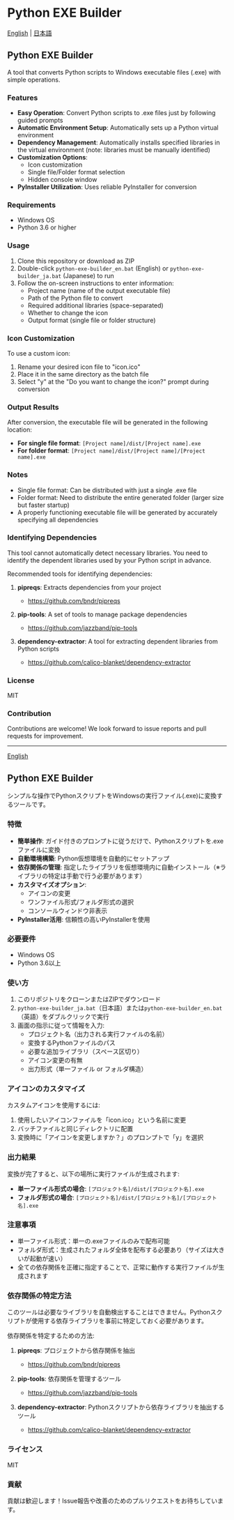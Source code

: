 # Python EXE Builder

[English](#english) | [日本語](#japanese)

<a id="english"></a>
## Python EXE Builder

A tool that converts Python scripts to Windows executable files (.exe) with simple operations.

### Features

- **Easy Operation**: Convert Python scripts to .exe files just by following guided prompts
- **Automatic Environment Setup**: Automatically sets up a Python virtual environment
- **Dependency Management**: Automatically installs specified libraries in the virtual environment (note: libraries must be manually identified)
- **Customization Options**:
  - Icon customization
  - Single file/Folder format selection
  - Hidden console window
- **PyInstaller Utilization**: Uses reliable PyInstaller for conversion

### Requirements

- Windows OS
- Python 3.6 or higher

### Usage

1. Clone this repository or download as ZIP
2. Double-click `python-exe-builder_en.bat` (English) or `python-exe-builder_ja.bat` (Japanese) to run
3. Follow the on-screen instructions to enter information:
   - Project name (name of the output executable file)
   - Path of the Python file to convert
   - Required additional libraries (space-separated)
   - Whether to change the icon
   - Output format (single file or folder structure)

### Icon Customization

To use a custom icon:
1. Rename your desired icon file to "icon.ico"
2. Place it in the same directory as the batch file
3. Select "y" at the "Do you want to change the icon?" prompt during conversion

### Output Results

After conversion, the executable file will be generated in the following location:

- **For single file format**: `[Project name]/dist/[Project name].exe`
- **For folder format**: `[Project name]/dist/[Project name]/[Project name].exe`

### Notes

- Single file format: Can be distributed with just a single .exe file
- Folder format: Need to distribute the entire generated folder (larger size but faster startup)
- A properly functioning executable file will be generated by accurately specifying all dependencies

### Identifying Dependencies

This tool cannot automatically detect necessary libraries. You need to identify the dependent libraries used by your Python script in advance.

Recommended tools for identifying dependencies:

1. **pipreqs**: Extracts dependencies from your project
   - https://github.com/bndr/pipreqs

2. **pip-tools**: A set of tools to manage package dependencies
   - https://github.com/jazzband/pip-tools 

3. **dependency-extractor**: A tool for extracting dependent libraries from Python scripts
   - https://github.com/calico-blanket/dependency-extractor

### License

MIT

### Contribution

Contributions are welcome! We look forward to issue reports and pull requests for improvement.

---
[English](#english)
<a id="japanese"></a>
## Python EXE Builder

シンプルな操作でPythonスクリプトをWindowsの実行ファイル(.exe)に変換するツールです。

### 特徴

- **簡単操作**: ガイド付きのプロンプトに従うだけで、Pythonスクリプトを.exeファイルに変換
- **自動環境構築**: Python仮想環境を自動的にセットアップ
- **依存関係の管理**: 指定したライブラリを仮想環境内に自動インストール（※ライブラリの特定は手動で行う必要があります）
- **カスタマイズオプション**:
  - アイコンの変更
  - ワンファイル形式/フォルダ形式の選択
  - コンソールウィンドウ非表示
- **PyInstaller活用**: 信頼性の高いPyInstallerを使用

### 必要要件

- Windows OS
- Python 3.6以上

### 使い方

1. このリポジトリをクローンまたはZIPでダウンロード
2. `python-exe-builder_ja.bat`（日本語）または`python-exe-builder_en.bat`（英語）をダブルクリックで実行
3. 画面の指示に従って情報を入力:
   - プロジェクト名（出力される実行ファイルの名前）
   - 変換するPythonファイルのパス
   - 必要な追加ライブラリ（スペース区切り）
   - アイコン変更の有無
   - 出力形式（単一ファイル or フォルダ構造）

### アイコンのカスタマイズ

カスタムアイコンを使用するには:
1. 使用したいアイコンファイルを「icon.ico」という名前に変更
2. バッチファイルと同じディレクトリに配置
3. 変換時に「アイコンを変更しますか？」のプロンプトで「y」を選択

### 出力結果

変換が完了すると、以下の場所に実行ファイルが生成されます:

- **単一ファイル形式の場合**: `[プロジェクト名]/dist/[プロジェクト名].exe`
- **フォルダ形式の場合**: `[プロジェクト名]/dist/[プロジェクト名]/[プロジェクト名].exe`

### 注意事項

- 単一ファイル形式：単一の.exeファイルのみで配布可能
- フォルダ形式：生成されたフォルダ全体を配布する必要あり（サイズは大きいが起動が速い）
- 全ての依存関係を正確に指定することで、正常に動作する実行ファイルが生成されます

### 依存関係の特定方法

このツールは必要なライブラリを自動検出することはできません。Pythonスクリプトが使用する依存ライブラリを事前に特定しておく必要があります。

依存関係を特定するための方法:

1. **pipreqs**: プロジェクトから依存関係を抽出
   - https://github.com/bndr/pipreqs

2. **pip-tools**: 依存関係を管理するツール
   - https://github.com/jazzband/pip-tools

3. **dependency-extractor**: Pythonスクリプトから依存ライブラリを抽出するツール
   - https://github.com/calico-blanket/dependency-extractor

### ライセンス

MIT

### 貢献

貢献は歓迎します！Issue報告や改善のためのプルリクエストをお待ちしています。
